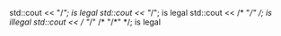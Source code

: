 
std::cout << "/*"; is legal
std::cout << "*/"; is legal
std::cout << /* "*/" */; is illegal
std::cout << /* "*/" /* "/*" */; is legal